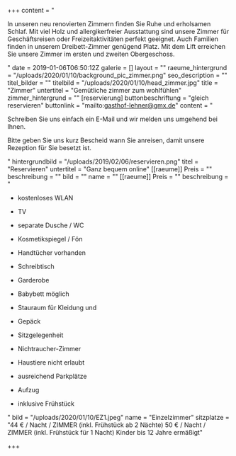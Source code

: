 +++
content = "<p>In unseren neu renovierten Zimmern finden Sie Ruhe und erholsamen Schlaf. Mit viel Holz und allergikerfreier Ausstattung sind unsere Zimmer für Geschäftsreisen oder Freizeitaktivitäten perfekt geeignet. Auch Familien finden in unserem Dreibett-Zimmer genügend Platz. Mit dem Lift erreichen Sie unsere Zimmer im ersten und zweiten Obergeschoss.</p>"
date = 2019-01-06T06:50:12Z
galerie = []
layout = ""
raeume_hintergrund = "/uploads/2020/01/10/background_pic_zimmer.png"
seo_description = ""
titel_bilder = ""
titelbild = "/uploads/2020/01/10/head_zimmer.jpg"
title = "Zimmer"
untertitel = "Gemütliche zimmer zum wohlfühlen"
zimmer_hintergrund = ""
[reservierung]
buttonbeschriftung = "gleich reservieren"
buttonlink = "mailto:gasthof-lehner@gmx.de"
content = "<p>Schreiben Sie uns einfach ein E-Mail und wir melden uns umgehend bei Ihnen.</p><p>Bitte geben Sie uns kurz Bescheid wann Sie anreisen, damit unsere Rezeption für Sie besetzt ist.</p>"
hintergrundbild = "/uploads/2019/02/06/reservieren.png"
titel = "Reservieren"
untertitel = "Ganz bequem online"
[[raeume]]
Preis = ""
beschreibung = ""
bild = ""
name = ""
[[raeume]]
Preis = ""
beschreibung = "<ul><li><p>kostenloses WLAN</p></li><li><p>TV</p></li><li><p>separate Dusche / WC </p></li><li><p>Kosmetikspiegel / Fön</p></li><li><p>Handtücher vorhanden</p></li><li><p>Schreibtisch</p></li><li><p>Garderobe</p></li><li><p>Babybett möglich</p></li><li><p>Stauraum für Kleidung und </p></li><li><p>Gepäck</p></li><li><p>Sitzgelegenheit</p></li><li><p>Nichtraucher-Zimmer</p></li><li><p>Haustiere nicht erlaubt</p></li><li><p>ausreichend Parkplätze</p></li><li><p>Aufzug </p></li><li><p>inklusive Frühstück</p></li></ul>"
bild = "/uploads/2020/01/10/EZ1.jpeg"
name = "Einzelzimmer"
sitzplatze = "44 € / Nacht / ZIMMER (inkl. Frühstück ab 2 Nächte) 50 € / Nacht / ZIMMER (inkl. Frühstück für 1 Nacht) Kinder bis 12 Jahre ermäßigt"

+++
